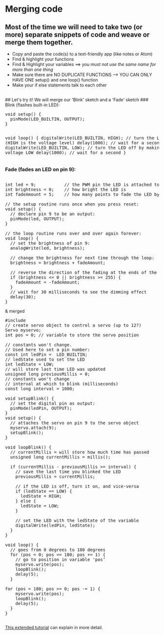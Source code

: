 # Merging code
## Most of the time we will need to take two (or more) separate snippets of code and weave or merge them together.
* Copy and paste the code(s) to a text-friendly app (like notes or Atom)
* Find & highlight your functions
* Find & Highlight your variables ==> *you must not use the same name for more than one thing*
* Make sure there are NO DUPLICATE FUNCTIONS --> YOU CAN ONLY HAVE ONE setup() and one loop() function
* Make your if else statements talk to each other
<br/>
## Let's try it!
We will merge our 'Blink' sketch and a 'Fade' sketch
### Blink (flashes built-in LED):
<pre>
void setup() {
  pinMode(LED_BUILTIN, OUTPUT);
}

void loop() {
  digitalWrite(LED_BUILTIN, HIGH);   // turn the LED on (HIGH is the voltage level)
  delay(1000);                       // wait for a second
  digitalWrite(LED_BUILTIN, LOW);    // turn the LED off by making the voltage LOW
  delay(1000);                       // wait for a second
}
</pre>
### Fade (fades an LED on pin 9):
<pre>

int led = 9;           // the PWM pin the LED is attached to
int brightness = 0;    // how bright the LED is
int fadeAmount = 5;    // how many points to fade the LED by

// the setup routine runs once when you press reset:
void setup() {
  // declare pin 9 to be an output:
  pinMode(led, OUTPUT);
}

// the loop routine runs over and over again forever:
void loop() {
  // set the brightness of pin 9:
  analogWrite(led, brightness);

  // change the brightness for next time through the loop:
  brightness = brightness + fadeAmount;

  // reverse the direction of the fading at the ends of the fade:
  if (brightness <= 0 || brightness >= 255) {
    fadeAmount = -fadeAmount;
  }
  // wait for 30 milliseconds to see the dimming effect
  delay(30);
}
</pre>
& merged
<pre>
#include <Servo.h>
// create servo object to control a servo (up to 12?)
Servo myservo;  
int pos = 0; // variable to store the servo position

// constants won't change. 
// Used here to set a pin number:
const int ledPin =  LED_BUILTIN;
// ledState used to set the LED
int ledState = LOW; 
// will store last time LED was updated
unsigned long previousMillis = 0;        
// constants won't change
// interval at which to blink (milliseconds)
const long interval = 1000; 
        
void setupBlink() {
  // set the digital pin as output:
  pinMode(ledPin, OUTPUT);
}
void setup() {
  // attaches the servo on pin 9 to the servo object
  myservo.attach(9);
  setupBlink();
}

void loopBlink() {
  // currentMillis = will store how much time has passed
  unsigned long currentMillis = millis();

  if (currentMillis - previousMillis >= interval) {
    // save the last time you blinked the LED
    previousMillis = currentMillis;

    // if the LED is off, turn it on, and vice-versa
    if (ledState == LOW) {
      ledState = HIGH;
    } else {
      ledState = LOW;
    }

    // set the LED with the ledState of the variable
    digitalWrite(ledPin, ledState);
  }
}

void loop() {
  // goes from 0 degrees to 180 degrees
  for (pos = 0; pos <= 180; pos += 1) { 
    // go to position in variable 'pos’
    myservo.write(pos);
    loopBlink();              
    delay(5); 
  }
  
for (pos = 180; pos >= 0; pos -= 1) { 
    myservo.write(pos); 
    loopBlink();
    delay(5);
  }
}
    </pre>
[This extended tutorial](https://en.wikiversity.org/wiki/Arduino_Sketch_Merge) can explain in more detail.
